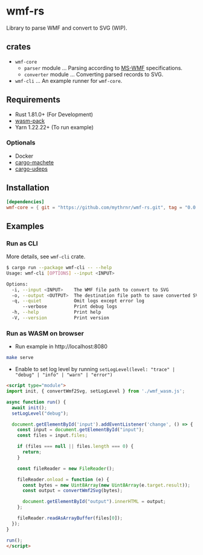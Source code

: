 # wmf-rs

Library to parse WMF and convert to SVG (WIP).

## crates

- `wmf-core`
  - `parser` module ... Parsing according to [MS-WMF](https://learn.microsoft.com/en-us/openspecs/windows_protocols/ms-wmf/4813e7fd-52d0-4f42-965f-228c8b7488d2) specifications.
  - `converter` module ... Converting parsed records to SVG.
- `wmf-cli` ... An example runner for `wmf-core`.

## Requirements

- Rust 1.81.0+ (For Development)
- [wasm-pack](https://github.com/rustwasm/wasm-pack)
- Yarn 1.22.22+ (To run example)

### Optionals

- Docker
- [cargo-machete](https://github.com/bnjbvr/cargo-machete)
- [cargo-udeps](https://github.com/est31/cargo-udeps)

## Installation

```toml
[dependencies]
wmf-core = { git = "https://github.com/mythrnr/wmf-rs.git", tag = "0.0.1", package = "wmf-core" }
```

## Examples

### Run as CLI

More details, see `wmf-cli` crate.

```bash
$ cargo run --package wmf-cli -- --help
Usage: wmf-cli [OPTIONS] --input <INPUT>

Options:
  -i, --input <INPUT>    The WMF file path to convert to SVG
  -o, --output <OUTPUT>  The destination file path to save converted SVG [default: output.svg]
  -q, --quiet            Omit logs except error log
      --verbose          Print debug logs
  -h, --help             Print help
  -V, --version          Print version
```

### Run as WASM on browser

- Run example in http://localhost:8080

```bash
make serve
```

- Enable to set log level by running `setLogLevel(level: "trace" | "debug" | "info" | "warn" | "error")`

```html
<script type="module">
import init, { convertWmf2Svg, setLogLevel } from './wmf_wasm.js';

async function run() {
  await init();
  setLogLevel("debug");

  document.getElementById('input').addEventListener('change', () => {
    const input = document.getElementById("input");
    const files = input.files;

    if (files === null || files.length === 0) {
      return;
    }

    const fileReader = new FileReader();

    fileReader.onload = function (e) {
      const bytes = new Uint8Array(new Uint8Array(e.target.result));
      const output = convertWmf2Svg(bytes);

      document.getElementById("output").innerHTML = output;
    };

    fileReader.readAsArrayBuffer(files[0]);
  });
}

run();
</script>
```
